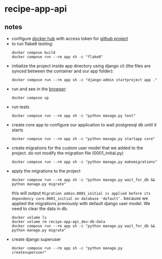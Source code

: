 # recipe-app-api
## notes
- configure [docker hub](https://hub.docker.com/settings/security) with access token for [github project](https://github.com/RobertVenhryn/recipe-app-api/settings/secrets/actions/new)
- to run flake8 testing:
  ```shell
  docker compose build
  docker compose run --rm app sh -c "flake8"
  ```
- initialize the project inside app directory using django cli (the files are synced between the container and our app folder):
  ```shell
  docker compose run --rm app sh -c "django-admin startproject app ."
  ```
- run and see in the [browser](http://localhost:8000/):
  ```shell
  docker compose up
  ```
- run tests
  ```shell
  docker compose run --rm app sh -c "python manage.py test"
  ```
- create core app to configure our application to wait postgresql db until it starts
  ```shell
  docker compose run --rm app sh -c "python manage.py startapp core"
  ```
- create migrations for the custom user model that we added to the project.
  do not modify the migration file (0001_initial.py)
  ```shell
  docker compose run --rm app sh -c "python manage.py makemigrations"
  ```
- apply the migrations to the project
  ```shell
  docker compose run --rm app sh -c "python manage.py wait_for_db && python manage.py migrate"
  ```
  this will output `Migration admin.0001_initial is applied before its dependency core.0001_initial on database 'default'.` because we applied the migrations previously with default django user model. We need to clear the data in db.
  ```shell
  docker volume ls
  docker volume rm recipe-app-api_dev-db-data
  docker compose run --rm app sh -c "python manage.py wait_for_db && python manage.py migrate"
  ```
- create django superuser
  ```shell
  docker compose run --rm app sh -c "python manage.py createsuperuser"
  ```
